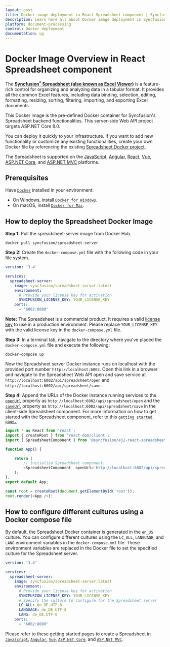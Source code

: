 ```yaml
---
layout: post
title: Docker image deployment in React Spreadsheet component | Syncfusion
description: Learn here all about Docker image deployment in Syncfusion React Spreadsheet component of Syncfusion Essential JS 2 and more.
platform: document-processing
control: Docker deployment 
documentation: ug
---
```


# Docker Image Overview in React Spreadsheet component

The [**Syncfusion<sup style="font-size:70%">&reg;</sup> Spreadsheet (also known as Excel Viewer)**](https://www.syncfusion.com/spreadsheet-editor-sdk/react-spreadsheet-editor) is a feature-rich control for organizing and analyzing data in a tabular format. It provides all the common Excel features, including data binding, selection, editing, formatting, resizing, sorting, filtering, importing, and exporting Excel documents.

This Docker image is the pre-defined Docker container for Syncfusion's Spreadsheet backend functionalities. This server-side Web API project targets ASP.NET Core 8.0.

You can deploy it quickly to your infrastructure. If you want to add new functionality or customize any existing functionalities, create your own Docker file by referencing the existing [Spreadsheet Docker project](https://github.com/SyncfusionExamples/Spreadsheet-Server-Docker).

The Spreadsheet is supported on the [JavaScript](https://www.syncfusion.com/javascript-ui-controls), [Angular](https://www.syncfusion.com/angular-ui-components), [React](https://www.syncfusion.com/react-ui-components), [Vue](https://www.syncfusion.com/vue-ui-components), [ASP.NET Core](https://www.syncfusion.com/aspnet-core-ui-controls), and [ASP.NET MVC](https://www.syncfusion.com/aspnet-mvc-ui-controls) platforms.

## Prerequisites

Have [`Docker`](https://www.docker.com/products/container-runtime#/download) installed in your environment:

* On Windows, install [`Docker for Windows`](https://hub.docker.com/editions/community/docker-ce-desktop-windows).
* On macOS, install [`Docker for Mac`](https://docs.docker.com/desktop/install/mac-install/).

## How to deploy the Spreadsheet Docker Image

**Step 1:** Pull the spreadsheet-server image from Docker Hub.

```console
docker pull syncfusion/spreadsheet-server
```

**Step 2:** Create the `docker-compose.yml` file with the following code in your file system.

```yaml
version: '3.4' 

services:
  spreadsheet-server:
    image: syncfusion/spreadsheet-server:latest
    environment:
      # Provide your license key for activation
      SYNCFUSION_LICENSE_KEY: YOUR_LICENSE_KEY
    ports:
      - "6002:8080"
```

**Note:** The Spreadsheet is a commercial product. It requires a valid [license key](https://help.syncfusion.com/common/essential-studio/licensing/licensing-faq/where-can-i-get-a-license-key) to use in a production environment. Please replace `YOUR_LICENSE_KEY` with the valid license key in the `docker-compose.yml` file.

**Step 3:** In a terminal tab, navigate to the directory where you've placed the `docker-compose.yml` file and execute the following:

```console
docker-compose up
```

Now the Spreadsheet server Docker instance runs on localhost with the provided port number `http://localhost:6002`. Open this link in a browser and navigate to the Spreadsheet Web API open and save service at `http://localhost:6002/api/spreadsheet/open` and `http://localhost:6002/api/spreadsheet/save`.

**Step 4:** Append the URLs of the Docker instance running services to the [`openUrl`](https://helpej2.syncfusion.com/react/documentation/api/spreadsheet/#openurl) property as `http://localhost:6002/api/spreadsheet/open` and the [`saveUrl`](https://helpej2.syncfusion.com/react/documentation/api/spreadsheet/#saveurl) property as `http://localhost:6002/api/spreadsheet/save` in the client-side Spreadsheet component. For more information on how to get started with the Spreadsheet component, refer to this [`getting started page.`](https://help.syncfusion.com/document-processing/excel/spreadsheet/react/getting-started)

```js
import * as React from 'react';
import { createRoot } from 'react-dom/client';
import { SpreadsheetComponent } from '@syncfusion/ej2-react-spreadsheet';

function App() {

    return (
        // Initialize Spreadsheet component.
        <SpreadsheetComponent  openUrl='http://localhost:6002/api/spreadsheet/open' saveUrl='http://localhost:6002/api/spreadsheet/save' />
    );
};
export default App;

const root = createRoot(document.getElementById('root'));
root.render(<App />);
```

## How to configure different cultures using a Docker compose file

By default, the Spreadsheet Docker container is generated in the `en_US` culture. You can configure different cultures using the `LC_ALL`, `LANGUAGE`, and `LANG` environment variables in the `docker-compose.yml` file. These environment variables are replaced in the Docker file to set the specified culture for the Spreadsheet server.

```yaml
version: '3.4' 

services:
  spreadsheet-server:
    image: syncfusion/spreadsheet-server:latest
    environment:
      # Provide your license key for activation
      SYNCFUSION_LICENSE_KEY: YOUR_LICENSE_KEY
      # Specify the culture to configure for the Spreadsheet server
      LC_ALL: de_DE.UTF-8
      LANGUAGE: de_DE.UTF-8
      LANG: de_DE.UTF-8
    ports:
      - "6002:8080"
```

Please refer to these getting started pages to create a Spreadsheet in [`Javascript`](https://help.syncfusion.com/document-processing/excel/spreadsheet/javascript-es5/getting-started), [`Angular`](https://help.syncfusion.com/document-processing/excel/spreadsheet/angular/getting-started), [`Vue`](https://help.syncfusion.com/document-processing/excel/spreadsheet/vue/getting-started), [`ASP.NET Core`](https://help.syncfusion.com/document-processing/excel/spreadsheet/asp-net-core/getting-started-core), and [`ASP.NET MVC`](https://help.syncfusion.com/document-processing/excel/spreadsheet/asp-net-mvc/getting-started-mvc).